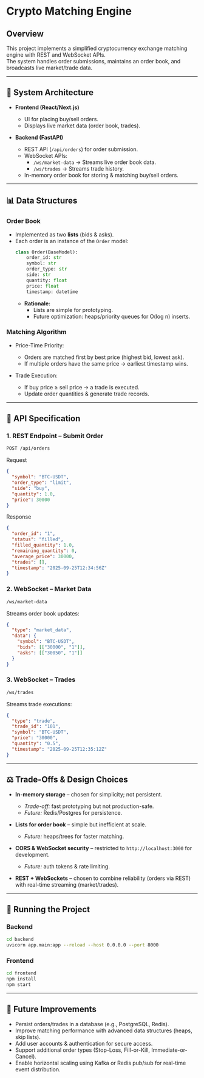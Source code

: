 # Crypto Matching Engine

## Overview
This project implements a simplified cryptocurrency exchange matching engine with REST and WebSocket APIs.  
The system handles order submissions, maintains an order book, and broadcasts live market/trade data.

---

## 📐 System Architecture

- **Frontend (React/Next.js)**  
  - UI for placing buy/sell orders.
  - Displays live market data (order book, trades).

- **Backend (FastAPI)**  
  - REST API (`/api/orders`) for order submission.
  - WebSocket APIs:
    - `/ws/market-data` → Streams live order book data.
    - `/ws/trades` → Streams trade history.
  - In-memory order book for storing & matching buy/sell orders.

---

## 📊 Data Structures

### Order Book
- Implemented as two **lists** (bids & asks).
- Each order is an instance of the `Order` model:
  ```python
  class Order(BaseModel):
      order_id: str
      symbol: str
      order_type: str
      side: str
      quantity: float
      price: float
      timestamp: datetime
  ```
  - **Rationale:**
    - Lists are simple for prototyping.
    - Future optimization: heaps/priority queues for O(log n) inserts.

### Matching Algorithm
- Price-Time Priority:
  - Orders are matched first by best price (highest bid, lowest ask).
  - If multiple orders have the same price → earliest timestamp wins.

- Trade Execution:
  - If buy price ≥ sell price → a trade is executed.
  - Update order quantities & generate trade records.

---

## 📡 API Specification

### 1. REST Endpoint – Submit Order
```bash
POST /api/orders
```

Request
```json
{
  "symbol": "BTC-USDT",
  "order_type": "limit",
  "side": "buy",
  "quantity": 1.0,
  "price": 30000
}
```

Response
```json
{
  "order_id": "1",
  "status": "filled",
  "filled_quantity": 1.0,
  "remaining_quantity": 0,
  "average_price": 30000,
  "trades": [],
  "timestamp": "2025-09-25T12:34:56Z"
}
```

### 2. WebSocket – Market Data
```bash
/ws/market-data
```

Streams order book updates:
```json
{
  "type": "market_data",
  "data": {
    "symbol": "BTC-USDT",
    "bids": [["30000", "1"]],
    "asks": [["30050", "1"]]
  }
}
```

### 3. WebSocket – Trades
```bash
/ws/trades
```

Streams trade executions:

```json
{
  "type": "trade",
  "trade_id": "101",
  "symbol": "BTC-USDT",
  "price": "30000",
  "quantity": "0.5",
  "timestamp": "2025-09-25T12:35:12Z"
}
```
---

## ⚖️ Trade-Offs & Design Choices

- **In-memory storage** – chosen for simplicity; not persistent.  
  - *Trade-off:* fast prototyping but not production-safe.  
  - *Future:* Redis/Postgres for persistence.  

- **Lists for order book** – simple but inefficient at scale.  
  - *Future:* heaps/trees for faster matching.  

- **CORS & WebSocket security** – restricted to `http://localhost:3000` for development.  
  - *Future:* auth tokens & rate limiting.  

- **REST + WebSockets** – chosen to combine reliability (orders via REST) with real-time streaming (market/trades).

---

## 🚀 Running the Project

### Backend
```bash
cd backend
uvicorn app.main:app --reload --host 0.0.0.0 --port 8000
```

### Frontend
```bash
cd frontend
npm install
npm start
```

---

## 📌 Future Improvements

- Persist orders/trades in a database (e.g., PostgreSQL, Redis).
- Improve matching performance with advanced data structures (heaps, skip lists).
- Add user accounts & authentication for secure access.
- Support additional order types (Stop-Loss, Fill-or-Kill, Immediate-or-Cancel).
- Enable horizontal scaling using Kafka or Redis pub/sub for real-time event distribution.



